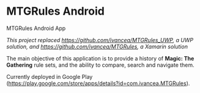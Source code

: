 # MTGRules Android
MTGRules Android App 

*This project replaced https://github.com/ivancea/MTGRules_UWP, a UWP solution, and https://github.com/ivancea/MTGRules, a Xamarin solution*

The main objective of this application is to provide a history of **Magic: The Gathering** rule sets, and the ability to compare, search and navigate them.

Currently deployed in Google Play (https://play.google.com/store/apps/details?id=com.ivancea.MTGRules).
